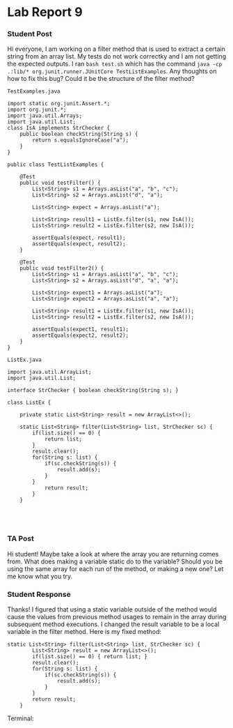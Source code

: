 # Lab Report 9

### Student Post

Hi everyone,
I am working on a filter method that is used to extract a certain string from an array list. My tests do not work correctky and I am not getting the expected outputs. I ran ```bash test.sh``` which has the command ```java -cp .:lib/* org.junit.runner.JUnitCore TestListExamples```. Any thoughts on how to fix this bug? Could it be the structure of the filter method?

```TestExamples.java```
```
import static org.junit.Assert.*; 
import org.junit.*; 
import java.util.Arrays; 
import java.util.List; 
class IsA implements StrChecker {
    public boolean checkString(String s) { 
        return s.equalsIgnoreCase("a"); 
    }
}

public class TestListExamples { 
    
    @Test 
    public void testFilter() { 
        List<String> s1 = Arrays.asList("a", "b", "c"); 
        List<String> s2 = Arrays.asList("d", "a"); 
        
        List<String> expect = Arrays.asList("a"); 
        
        List<String> result1 = ListEx.filter(s1, new IsA()); 
        List<String> result2 = ListEx.filter(s2, new IsA()); 
        
        assertEquals(expect, result1); 
        assertEquals(expect, result2); 
    } 
    
    @Test 
    public void testFilter2() {
        List<String> s1 = Arrays.asList("a", "b", "c"); 
        List<String> s2 = Arrays.asList("d", "a", "a"); 
        
        List<String> expect1 = Arrays.asList("a"); 
        List<String> expect2 = Arrays.asList("a", "a"); 
        
        List<String> result1 = ListEx.filter(s1, new IsA());
        List<String> result2 = ListEx.filter(s2, new IsA()); 
        
        assertEquals(expect1, result1); 
        assertEquals(expect2, result2); 
    }
}
```
```ListEx.java```
```
import java.util.ArrayList;
import java.util.List;

interface StrChecker { boolean checkString(String s); } 

class ListEx {
    
    private static List<String> result = new ArrayList<>(); 
    
    static List<String> filter(List<String> list, StrChecker sc) {
        if(list.size() == 0) { 
            return list; 
        }
        result.clear();
        for(String s: list) {
            if(sc.checkString(s)) {
                result.add(s);
            }
        }
            return result;
        }  
    }
```
<br> </br>
### TA Post
Hi student! Maybe take a look at where the array you are returning comes from. What does making a variable static do to the variable? Should you be using the same array for each run of the method, or making a new one? Let me know what you try.

### Student Response
Thanks! I figured that using a static variable outside of the method would cause the values from previous method usages to remain in the array during subsequent method executions. I changed the result variable to be a local variable in the filter method. Here is my fixed method:
```
static List<String> filter(List<String> list, StrChecker sc) {
        List<String> result = new ArrayList<>();
        if(list.size() == 0) { return list; }
        result.clear();
        for(String s: list) {
            if(sc.checkString(s)) {
                result.add(s);
            }
        }
        return result;
    }
```
Terminal:
```

